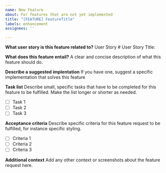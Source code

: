 ```yaml
---
name: New feature
about: For features that are not yet implemented
title: "[FEATURE] FeatureTitle"
labels: enhancement
assignees: ''

---
```


**What user story is this feature related to?**
User Story #
User Story Title: 

**What does this feature entail?**
A clear and concise description of what this feature should do.

**Describe a suggested implentation**
If you have one, suggest a specific implementation that solves this feature

**Task list**
Describe small, specific tasks that have to be completed for this feature to be fulfilled. Make the list longer or shorter as needed.
- [ ] Task 1
- [ ] Task 2
- [ ] Task 3

**Acceptance criteria**
Describe specific criteria for this feature request to be fulfilled, for instance specific styling.
- [ ] Criteria 1
- [ ] Criteria 2 
- [ ] Criteria 3

**Additional context**
Add any other context or screenshots about the feature request here.
